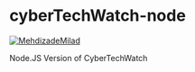 # cyberTechWatch-node
[![MehdizadeMilad](https://circleci.com/gh/MehdizadeMilad/cyberTechWatch-node.svg?style=shield)](https://app.circleci.com/github/MehdizadeMilad/cyberTechWatch-node/pipelines)

Node.JS Version of CyberTechWatch